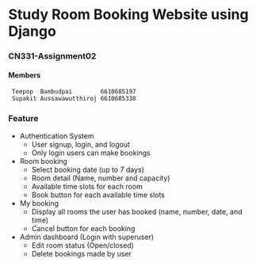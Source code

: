 # Study Room Booking Website using Django
### CN331-Assignment02

#### Members

```
 Teepop  Bambudpai        6610685197 
 Supakit Aussawawutthiroj 6610685338
```

### Feature
- Authentication System
	+ User signup, login, and logout
	+ Only login users can make bookings
- Room booking
	+ Select booking date (up to 7 days)
	+ Room detail (Name, number and capacity)
	+ Available time slots for each room
	+ Book button for each available time slots
- My booking
	+ Display all rooms the user has booked (name, number, date, and time)
	+ Cancel button for each booking
- Admin dashboard (Login with superuser)
	+ Edit room status (Open/closed)
	+ Delete bookings made by user


